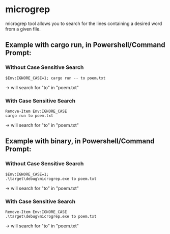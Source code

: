 # microgrep

microgrep tool allows you to search for the lines containing a desired word from a given file.

## Example with cargo run, in Powershell/Command Prompt:

### Without Case Sensitive Search
    
    $Env:IGNORE_CASE=1; cargo run -- to poem.txt 
  -> will search for "to" in "poem.txt"

### With Case Sensitive Search
    
    Remove-Item Env:IGNORE_CASE   
    cargo run to poem.txt 
  -> will search for "to" in "poem.txt"

## Example with binary, in Powershell/Command Prompt:

### Without Case Sensitive Search

    $Env:IGNORE_CASE=1; 
    .\target\debug\microgrep.exe to poem.txt 
  -> will search for "to" in "poem.txt"

### With Case Sensitive Search

    Remove-Item Env:IGNORE_CASE
    .\target\debug\microgrep.exe to poem.txt 
  -> will search for "to" in "poem.txt"
